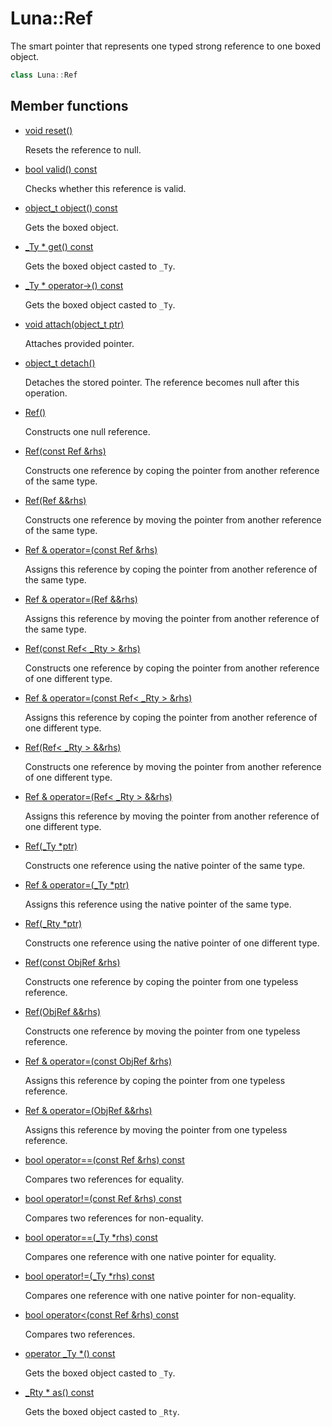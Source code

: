 # Luna::Ref
The smart pointer that represents one typed strong reference to one boxed object. 

```c++
class Luna::Ref
```

## Member functions
* [void reset()](class_luna_1_1_ref_1ad20897c5c8bd47f5d4005989bead0e55.md)

    Resets the reference to null. 

* [bool valid() const](class_luna_1_1_ref_1a315419f26d3c59fa143b49b90a019049.md)

    Checks whether this reference is valid. 

* [object_t object() const](class_luna_1_1_ref_1aa35fe176621b16279c1bde6c9f242af5.md)

    Gets the boxed object. 

* [_Ty * get() const](class_luna_1_1_ref_1a0c62005b5c43288845fcc6d3e177bd8b.md)

    Gets the boxed object casted to `_Ty`. 

* [_Ty * operator->() const](class_luna_1_1_ref_1afc2ad7a38eefaa297c20a07fa669a674.md)

    Gets the boxed object casted to `_Ty`. 

* [void attach(object_t ptr)](class_luna_1_1_ref_1a7be0b40dc76fc93f46c2ae9316513142.md)

    Attaches provided pointer. 

* [object_t detach()](class_luna_1_1_ref_1a8b980cb86bd65155f3240b3a00597e6c.md)

    Detaches the stored pointer. The reference becomes null after this operation. 

* [Ref()](class_luna_1_1_ref_1a8cb1ae7f0793df666b8a09f606e6ac44.md)

    Constructs one null reference. 

* [Ref(const Ref &rhs)](class_luna_1_1_ref_1af080798d5ee0c1c7e3714c9f1eef19c8.md)

    Constructs one reference by coping the pointer from another reference of the same type. 

* [Ref(Ref &&rhs)](class_luna_1_1_ref_1ab91bfef355bf234da318c997538097d9.md)

    Constructs one reference by moving the pointer from another reference of the same type. 

* [Ref & operator=(const Ref &rhs)](class_luna_1_1_ref_1abab12019678beb9e1714ec156e5a678c.md)

    Assigns this reference by coping the pointer from another reference of the same type. 

* [Ref & operator=(Ref &&rhs)](class_luna_1_1_ref_1a9ea7a476b6cca6ec37adf26e42eee6b0.md)

    Assigns this reference by moving the pointer from another reference of the same type. 

* [Ref(const Ref< _Rty > &rhs)](class_luna_1_1_ref_1af7d21b3f738d8731703c6378ba20ce77.md)

    Constructs one reference by coping the pointer from another reference of one different type. 

* [Ref & operator=(const Ref< _Rty > &rhs)](class_luna_1_1_ref_1a1dca4a71bb24c736f5a3b09263b2742e.md)

    Assigns this reference by coping the pointer from another reference of one different type. 

* [Ref(Ref< _Rty > &&rhs)](class_luna_1_1_ref_1a54a36e8f2a667d7f560dd031236ab682.md)

    Constructs one reference by moving the pointer from another reference of one different type. 

* [Ref & operator=(Ref< _Rty > &&rhs)](class_luna_1_1_ref_1a2db44e247ecbb0e6c05c590d5fa0818c.md)

    Assigns this reference by moving the pointer from another reference of one different type. 

* [Ref(_Ty *ptr)](class_luna_1_1_ref_1a532310075c287e3d05ad8ab7ab44b18c.md)

    Constructs one reference using the native pointer of the same type. 

* [Ref & operator=(_Ty *ptr)](class_luna_1_1_ref_1a2de641defb8a484bd1812d784e3af0e8.md)

    Assigns this reference using the native pointer of the same type. 

* [Ref(_Rty *ptr)](class_luna_1_1_ref_1a111a3aed594614582dba180a5b807e1d.md)

    Constructs one reference using the native pointer of one different type. 

* [Ref(const ObjRef &rhs)](class_luna_1_1_ref_1a726e3844670c9dd7c3f3a118a6bbe9a5.md)

    Constructs one reference by coping the pointer from one typeless reference. 

* [Ref(ObjRef &&rhs)](class_luna_1_1_ref_1aa7bb102b7487a97e50f3ce4cf40e2e3f.md)

    Constructs one reference by moving the pointer from one typeless reference. 

* [Ref & operator=(const ObjRef &rhs)](class_luna_1_1_ref_1a286e50de153d783006fcf2c3475f5ef8.md)

    Assigns this reference by coping the pointer from one typeless reference. 

* [Ref & operator=(ObjRef &&rhs)](class_luna_1_1_ref_1a883e3f228b14c8960e1ba648358388af.md)

    Assigns this reference by moving the pointer from one typeless reference. 

* [bool operator==(const Ref &rhs) const](class_luna_1_1_ref_1a523237139b59716450886f730457a30c.md)

    Compares two references for equality. 

* [bool operator!=(const Ref &rhs) const](class_luna_1_1_ref_1a5e55bfc932dd471834f05a1fcd192484.md)

    Compares two references for non-equality. 

* [bool operator==(_Ty *rhs) const](class_luna_1_1_ref_1ad918ea8b0e2ae19ad3abb31fc87f5559.md)

    Compares one reference with one native pointer for equality. 

* [bool operator!=(_Ty *rhs) const](class_luna_1_1_ref_1a5c8675c3964f3c1313663a72d9d1c7f1.md)

    Compares one reference with one native pointer for non-equality. 

* [bool operator<(const Ref &rhs) const](class_luna_1_1_ref_1a6b77fdc84e8c622c126fbc7c1e2b5f29.md)

    Compares two references. 

* [operator _Ty *() const](class_luna_1_1_ref_1aa137966a77920b6f8564c03bbe1bf5b2.md)

    Gets the boxed object casted to `_Ty`. 

* [_Rty * as() const](class_luna_1_1_ref_1a2a03b2d9c01bf054359744d25ba13be9.md)

    Gets the boxed object casted to `_Rty`. 

